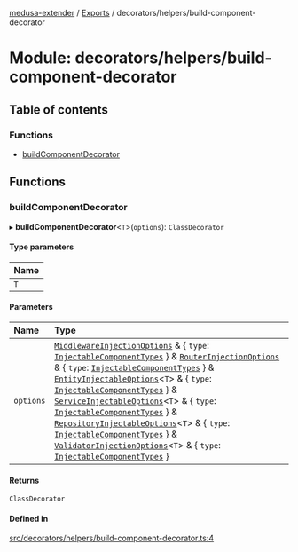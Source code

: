 [medusa-extender](../README.md) / [Exports](../modules.md) / decorators/helpers/build-component-decorator

# Module: decorators/helpers/build-component-decorator

## Table of contents

### Functions

- [buildComponentDecorator](decorators_helpers_build_component_decorator.md#buildcomponentdecorator)

## Functions

### buildComponentDecorator

▸ **buildComponentDecorator**<`T`\>(`options`): `ClassDecorator`

#### Type parameters

| Name |
| :------ |
| `T` |

#### Parameters

| Name | Type |
| :------ | :------ |
| `options` | [`MiddlewareInjectionOptions`](core_types.md#middlewareinjectionoptions) & { `type`: [`InjectableComponentTypes`](core_types.md#injectablecomponenttypes)  } & [`RouterInjectionOptions`](core_types.md#routerinjectionoptions) & { `type`: [`InjectableComponentTypes`](core_types.md#injectablecomponenttypes)  } & [`EntityInjectableOptions`](core_types.md#entityinjectableoptions)<`T`\> & { `type`: [`InjectableComponentTypes`](core_types.md#injectablecomponenttypes)  } & [`ServiceInjectableOptions`](core_types.md#serviceinjectableoptions)<`T`\> & { `type`: [`InjectableComponentTypes`](core_types.md#injectablecomponenttypes)  } & [`RepositoryInjectableOptions`](core_types.md#repositoryinjectableoptions)<`T`\> & { `type`: [`InjectableComponentTypes`](core_types.md#injectablecomponenttypes)  } & [`ValidatorInjectionOptions`](core_types.md#validatorinjectionoptions)<`T`\> & { `type`: [`InjectableComponentTypes`](core_types.md#injectablecomponenttypes)  } |

#### Returns

`ClassDecorator`

#### Defined in

[src/decorators/helpers/build-component-decorator.ts:4](https://github.com/adrien2p/medusa-extender/blob/a984300/src/decorators/helpers/build-component-decorator.ts#L4)
